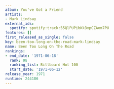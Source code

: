 ```yaml
---
album: You've Got a Friend
artists:
- Mark Lindsay
external_ids:
  spotify: spotify:track:55QlPUPibKkBxpCZAom7PU
features: []
first_released_as_single: false
key: been-too-long-on-the-road-mark-lindsay
name: Been Too Long On The Road
rankings:
- end_date: '1971-06-18'
  rank: 98
  ranking_list: Billboard Hot 100
  start_date: '1971-06-12'
release_year: 1971
runtime: 244186
---
```


